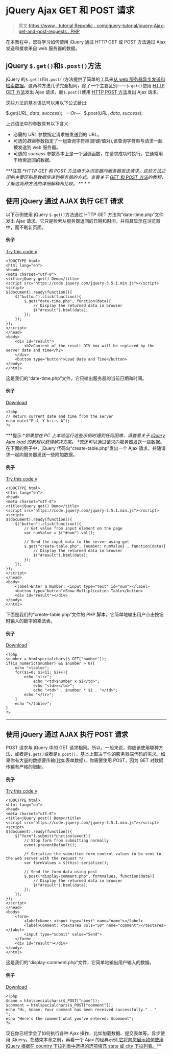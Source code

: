 # jQuery Ajax GET 和 POST 请求

> 原文:[https://www . tutorial Republic . com/jquery-tutorial/jquery-Ajax-get-and-post-requests . PHP](https://www.tutorialrepublic.com/jquery-tutorial/jquery-ajax-get-and-post-requests.php)

在本教程中，您将学习如何使用 jQuery 通过 HTTP GET 或 POST 方法通过 Ajax 发送和接收来自 web 服务器的数据。

## jQuery `$.get()`和`$.post()`方法

jQuery 的`$.get()`和`$.post()`方法提供了简单的工具来[从 web 服务器异步发送和检索数据](jquery-ajax.php)。这两种方法几乎完全相同，除了一个主要区别——`$.get()`使用 [HTTP GET 方法](../php-tutorial/php-get-and-post.php#get-method)发出 Ajax 请求，而`$.post()`使用 [HTTP POST 方法](../php-tutorial/php-get-and-post.php#post-method)发出 Ajax 请求。

这些方法的基本语法可以用以下公式给出:

$.get(*URL*, *data*, *success*);   *—Or—*   $.post(*URL*, *data*, *success*);

上述语法中的参数具有以下含义:

*   必需的 *URL* 参数指定请求被发送到的 URL。
*   可选的*数据*参数指定了一组查询字符串(即键/值对),该查询字符串与请求一起被发送到 web 服务器。
*   可选的 *success* 参数基本上是一个回调函数，在请求成功时执行。它通常用于检索返回的数据。

 ***注意:**HTTP GET 和 POST 方法用于从浏览器向服务器发送请求。这些方法之间的主要区别是数据传递到服务器的方式。查看关于 [GET 和 POST 方法](../php-tutorial/php-get-and-post.php)的教程，了解这两种方法的详细解释和比较。*  ** * *

## 使用 jQuery 通过 AJAX 执行 GET 请求

以下示例使用 jQuery `$.get()`方法通过 HTTP GET 方法向“date-time.php”文件发出 Ajax 请求。它只是检索从服务器返回的日期和时间，并将其显示在浏览器中，而不刷新页面。

#### 例子

[Try this code »](../codelab.php?topic=jquery&file=make-ajax-request-using-get-method "Try this code using online Editor")

```
<!DOCTYPE html>
<html lang="en">
<head>
<meta charset="utf-8">
<title>jQuery get() Demo</title>
<script src="https://code.jquery.com/jquery-3.5.1.min.js"></script>
<script>
$(document).ready(function(){
    $("button").click(function(){
        $.get("date-time.php", function(data){
            // Display the returned data in browser
            $("#result").html(data);
        });
    });
});
</script>
</head>
<body>
    <div id="result">
        <h2>Content of the result DIV box will be replaced by the server date and time</h2>
    </div>
    <button type="button">Load Date and Time</button>
</body>
</html>
```

这是我们的“date-time.php”文件，它只输出服务器的当前日期和时间。

#### 例子

[Download](../examples/bin/download-source.php?topic=php&file=date-time "Download Source Code")

```
<?php
// Return current date and time from the server
echo date("F d, Y h:i:s A");
?>
```

 ***提示:**如果您在 PC 上本地运行这些示例时遇到任何困难，请查看关于 [jQuery Ajax load](jquery-ajax-load.php) 的教程以获得解决方案。*  *您还可以通过请求向服务器发送一些数据。在下面的例子中，jQuery 代码向“create-table.php”发出一个 Ajax 请求，并随请求一起向服务器发送一些附加数据。

#### 例子

[Try this code »](../codelab.php?topic=jquery&file=send-data-with-ajax-using-get-method "Try this code using online Editor")

```
<!DOCTYPE html>
<html lang="en">
<head>
<meta charset="utf-8">
<title>jQuery get() Demo</title>
<script src="https://code.jquery.com/jquery-3.5.1.min.js"></script>
<script>
$(document).ready(function(){
    $("button").click(function(){
        // Get value from input element on the page
        var numValue = $("#num").val();

        // Send the input data to the server using get
        $.get("create-table.php", {number: numValue} , function(data){
            // Display the returned data in browser
            $("#result").html(data);
        });
    });
});
</script>
</head>
<body>
    <label>Enter a Number: <input type="text" id="num"></label>
    <button type="button">Show Multiplication Table</button>
    <div id="result"></div>
</body>
</html>
```

下面是我们的“create-table.php”文件的 PHP 脚本，它简单地输出用户点击按钮时输入的数字的乘法表。

#### 例子

[Download](../examples/bin/download-source.php?topic=php&file=create-table "Download Source Code")

```
<?php
$number = htmlspecialchars($_GET["number"]);
if(is_numeric($number) && $number > 0){
    echo "<table>";
    for($i=0; $i<11; $i++){
        echo "<tr>";
            echo "<td>$number x $i</td>";
            echo "<td>=</td>";
            echo "<td>" . $number * $i . "</td>";
        echo "</tr>";
    }
    echo "</table>";
}
?>
```

* * *

## 使用 jQuery 通过 AJAX 执行 POST 请求

POST 请求与 jQuery 中的 GET 请求相同。所以，一般来说，你应该使用哪种方法，或者是`$.get()`或者是`$.post()`，基本上取决于你的服务器端代码的需求。如果你有大量的数据要传输(比如表单数据)，你需要使用 POST，因为 GET 对数据传输有严格的限制。

#### 例子

[Try this code »](../codelab.php?topic=jquery&file=submit-form-data-with-ajax-using-post-method "Try this code using online Editor")

```
<!DOCTYPE html>
<html lang="en">
<head>
<meta charset="utf-8">
<title>jQuery post() Demo</title>
<script src="https://code.jquery.com/jquery-3.5.1.min.js"></script>
<script>
$(document).ready(function(){
    $("form").submit(function(event){
        // Stop form from submitting normally
        event.preventDefault();

        /* Serialize the submitted form control values to be sent to the web server with the request */
        var formValues = $(this).serialize();

        // Send the form data using post
        $.post("display-comment.php", formValues, function(data){
            // Display the returned data in browser
            $("#result").html(data);
        });
    });
});
</script>
</head>
<body>
    <form>
        <label>Name: <input type="text" name="name"></label>
        <label>Comment: <textarea cols="50" name="comment"></textarea></label>
        <input type="submit" value="Send">
    </form>
    <div id="result"></div>
</body>
</html>
```

这是我们的“display-comment.php”文件，它简单地输出用户输入的数据。

#### 例子

[Download](../examples/bin/download-source.php?topic=php&file=display-comment "Download Source Code")

```
<?php
$name = htmlspecialchars($_POST["name"]);
$comment = htmlspecialchars($_POST["comment"]);
echo "Hi, $name. Your comment has been received successfully." . "
";
echo "Here's the comment what you've entered: $comment";
?>
```

现在你已经学会了如何执行各种 Ajax 操作，比如加载数据、提交表单等。异步使用 jQuery。在结束本章之前，再看一个 Ajax 的经典示例[,它将向您展示如何使用 jQuery 根据在 country 下拉列表中选择的选项填充 state 或 city 下拉列表。](../faq/populate-state-dropdown-based-on-selection-in-country-dropdown-using-jquery.php)**